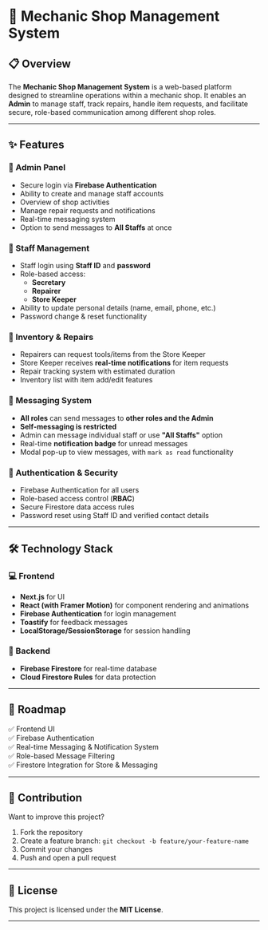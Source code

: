 

# 🚗 Mechanic Shop Management System

## 📋 Overview
The **Mechanic Shop Management System** is a web-based platform designed to streamline operations within a mechanic shop. It enables an **Admin** to manage staff, track repairs, handle item requests, and facilitate secure, role-based communication among different shop roles.

---

## ✨ Features

### 🔹 Admin Panel
- Secure login via **Firebase Authentication**
- Ability to create and manage staff accounts
- Overview of shop activities
- Manage repair requests and notifications
- Real-time messaging system
- Option to send messages to **All Staffs** at once

### 🔹 Staff Management
- Staff login using **Staff ID** and **password**
- Role-based access:
  - **Secretary**
  - **Repairer**
  - **Store Keeper**
- Ability to update personal details (name, email, phone, etc.)
- Password change & reset functionality

### 🔹 Inventory & Repairs
- Repairers can request tools/items from the Store Keeper
- Store Keeper receives **real-time notifications** for item requests
- Repair tracking system with estimated duration
- Inventory list with item add/edit features

### 🔹 Messaging System
- **All roles** can send messages to **other roles and the Admin**
- **Self-messaging is restricted**
- Admin can message individual staff or use **"All Staffs"** option
- Real-time **notification badge** for unread messages
- Modal pop-up to view messages, with `mark as read` functionality

### 🔹 Authentication & Security
- Firebase Authentication for all users
- Role-based access control (**RBAC**)
- Secure Firestore data access rules
- Password reset using Staff ID and verified contact details

---

## 🛠 Technology Stack

### 💻 Frontend
- **Next.js** for UI
- **React (with Framer Motion)** for component rendering and animations
- **Firebase Authentication** for login management
- **Toastify** for feedback messages
- **LocalStorage/SessionStorage** for session handling

### 🔧 Backend  
- **Firebase Firestore** for real-time database
- **Cloud Firestore Rules** for data protection
 

---

## 🚀 Roadmap

✅ Frontend UI  
✅ Firebase Authentication  
✅ Real-time Messaging & Notification System  
✅ Role-based Message Filtering  
✅ Firestore Integration for Store & Messaging  
 

---

## 🤝 Contribution

Want to improve this project?

1. Fork the repository
2. Create a feature branch: `git checkout -b feature/your-feature-name`
3. Commit your changes
4. Push and open a pull request

---

## 📝 License

This project is licensed under the **MIT License**.

---
 

